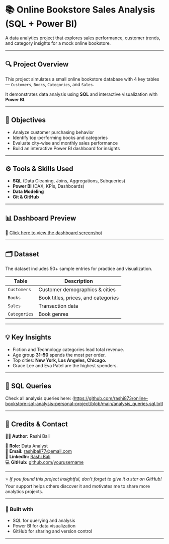# 📚 Online Bookstore Sales Analysis (SQL + Power BI)

A data analytics project that explores sales performance, customer trends, and category insights for a mock online bookstore.

---

## 🔍 Project Overview
This project simulates a small online bookstore database with 4 key tables — `Customers`, `Books`, `Categories`, and `Sales`.

It demonstrates data analysis using **SQL** and interactive visualization with **Power BI**.

---

## 🧠 Objectives
- Analyze customer purchasing behavior
- Identify top-performing books and categories
- Evaluate city-wise and monthly sales performance
- Build an interactive Power BI dashboard for insights

---

## ⚙️ Tools & Skills Used
- **SQL** (Data Cleaning, Joins, Aggregations, Subqueries)
- **Power BI** (DAX, KPIs, Dashboards)
- **Data Modeling**
- **Git & GitHub**

---

## 📊 Dashboard Preview
🔗 [Click here to view the dashboard screenshot](https://github.com/rashi873/online-bookstore-sql-analysis-personal-project/blob/main/Dashboard_screenshot.png)


---

## 🗂️ Dataset
The dataset includes 50+ sample entries for practice and visualization.

| Table | Description |
|--------|-------------|
| `Customers` | Customer demographics & cities |
| `Books` | Book titles, prices, and categories |
| `Sales` | Transaction data |
| `Categories` | Book genres |

---

## 💡 Key Insights
- Fiction and Technology categories lead total revenue.
- Age group **31–50** spends the most per order.
- Top cities: **New York, Los Angeles, Chicago.**
- Grace Lee and Eva Patel are the highest spenders.

---

## 🧾 SQL Queries
Check all analysis queries here: (https://github.com/rashi873/online-bookstore-sql-analysis-personal-project/blob/main/analysis_queries.sql.txt)



---

## 🧾 Credits & Contact

**👩‍💻 Author:** Rashi Bali  

💼 **Role:** Data Analyst  
📧 **Email:** rashibali77@email.com  
🔗 **LinkedIn:** [Rashi Bali](https://www.linkedin.com/in/rashibalib873/)  
💻 **GitHub:** [github.com/yourusername](https://github.com/rashi873)

---

⭐ *If you found this project insightful, don’t forget to give it a star on GitHub!*  
Your support helps others discover it and motivates me to share more analytics projects.  

---

### 🧡 Built with
- SQL for querying and analysis  
- Power BI for data visualization  
- GitHub for sharing and version control  

---





